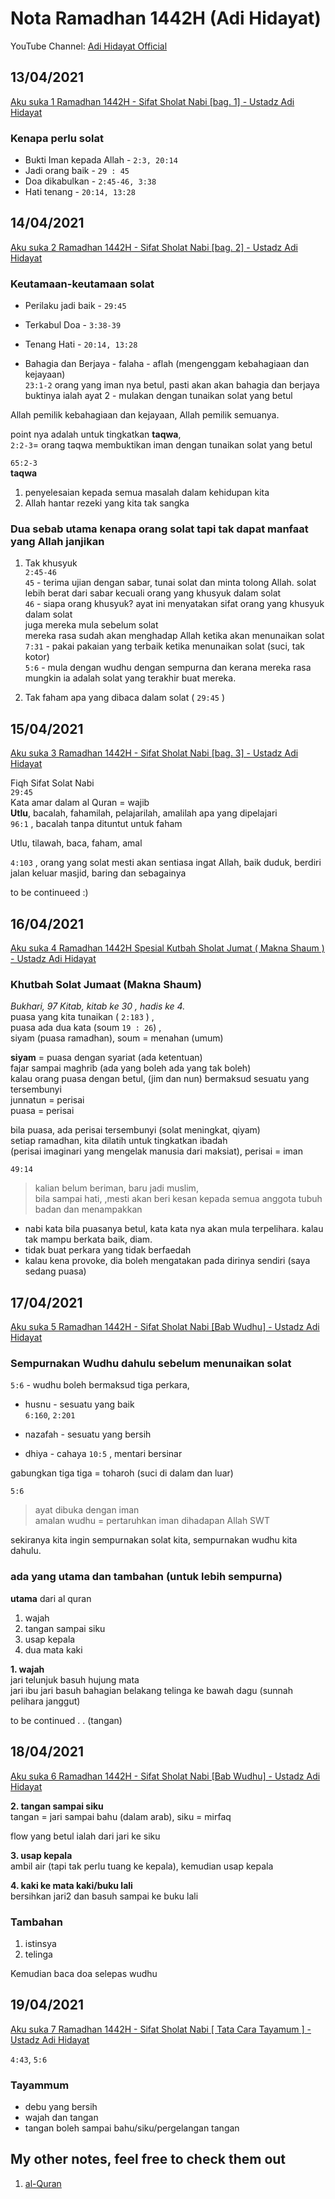 # Nota Ramadhan 1442H (Adi Hidayat)

YouTube Channel: [Adi Hidayat Official](https://www.youtube.com/c/AdiHidayatOfficial)

## 13/04/2021

[Aku suka 1 Ramadhan 1442H - Sifat Sholat Nabi [bag. 1] - Ustadz Adi Hidayat](https://www.youtube.com/watch?v=qiqppYKPhS4&list=PL3iW_rlEoH5JeRQCAyMCP7iDpJqe4O9wo&index=2)

### Kenapa perlu solat

- Bukti Iman kepada Allah - `2:3, 20:14`
- Jadi orang baik - `29 : 45`
- Doa dikabulkan - `2:45-46, 3:38`
- Hati tenang - `20:14, 13:28`

## 14/04/2021

[Aku suka 2 Ramadhan 1442H - Sifat Sholat Nabi [bag. 2] - Ustadz Adi Hidayat](https://www.youtube.com/watch?v=99dyVB0NvrQ&list=PL3iW_rlEoH5JeRQCAyMCP7iDpJqe4O9wo&index=2)

### Keutamaan-keutamaan solat

- Perilaku jadi baik - `29:45`
- Terkabul Doa - `3:38-39`
- Tenang Hati - `20:14, 13:28`

- Bahagia dan Berjaya - falaha - aflah (mengenggam kebahagiaan dan kejayaan)\
`23:1-2`
orang yang iman nya betul, pasti akan akan bahagia dan berjaya
buktinya ialah ayat 2 - mulakan dengan tunaikan solat yang betul

Allah pemilik kebahagiaan dan kejayaan, Allah pemilik semuanya.

point nya adalah untuk tingkatkan **taqwa**, \
`2:2-3`= orang taqwa membuktikan iman dengan tunaikan solat yang betul

`65:2-3`\
**taqwa**

1. penyelesaian kepada semua masalah dalam kehidupan kita
2. Allah hantar rezeki yang kita tak sangka

### **Dua sebab utama kenapa orang solat tapi tak dapat manfaat yang Allah janjikan**

1. Tak khusyuk\
`2:45-46`\
`45` - terima ujian dengan sabar, tunai solat dan minta tolong Allah. solat lebih berat dari sabar kecuali orang yang khusyuk dalam solat\
`46` - siapa orang khusyuk? ayat ini menyatakan sifat orang yang khusyuk dalam solat\
juga mereka mula sebelum solat\
mereka rasa sudah akan menghadap Allah ketika akan menunaikan solat\
`7:31` - pakai pakaian yang terbaik ketika menunaikan solat (suci, tak kotor)\
`5:6` - mula dengan wudhu dengan sempurna
dan kerana mereka rasa mungkin ia adalah solat yang terakhir buat mereka.

2. Tak faham apa yang dibaca dalam solat ( `29:45` )

## 15/04/2021

[Aku suka 3 Ramadhan 1442H - Sifat Sholat Nabi [bag. 3] - Ustadz Adi Hidayat](https://www.youtube.com/watch?v=mfhrs-Dyv7M&list=PL3iW_rlEoH5JeRQCAyMCP7iDpJqe4O9wo&index=3)

Fiqh Sifat Solat Nabi\
`29:45`\
Kata amar dalam al Quran = wajib\
**Utlu**, bacalah, fahamilah, pelajarilah, amalilah apa yang dipelajari\
`96:1` , bacalah tanpa dituntut untuk faham

Utlu, tilawah, baca, faham, amal

`4:103` , orang yang solat mesti akan sentiasa ingat Allah, baik duduk, berdiri jalan keluar masjid, baring dan sebagainya

to be continueed :)

## 16/04/2021

[Aku suka 4 Ramadhan 1442H Spesial Kutbah Sholat Jumat ( Makna Shaum ) - Ustadz Adi Hidayat](https://www.youtube.com/watch?v=8wTnKbTNiuU&list=PL3iW_rlEoH5JeRQCAyMCP7iDpJqe4O9wo&index=4
)

### **Khutbah Solat Jumaat (Makna Shaum)**

*Bukhari, 97 Kitab, kitab ke 30 , hadis ke 4.*\
puasa yang kita tunaikan ( `2:183` ) ,\
puasa ada dua kata (soum `19 : 26`) , \
siyam (puasa ramadhan), soum = menahan (umum)

**siyam** = puasa dengan syariat (ada ketentuan)\
fajar sampai maghrib (ada yang boleh ada yang tak boleh)\
kalau orang puasa dengan betul, (jim dan nun) bermaksud sesuatu yang tersembunyi\
junnatun = perisai\
puasa = perisai

bila puasa, ada perisai tersembunyi (solat meningkat, qiyam)\
setiap ramadhan, kita dilatih untuk tingkatkan ibadah \
(perisai imaginari yang mengelak manusia dari maksiat), perisai = iman

`49:14`
> kalian belum beriman, baru jadi muslim, \
bila sampai hati, ,mesti akan beri kesan kepada semua anggota tubuh badan dan menampakkan

- nabi kata bila puasanya betul, kata kata nya akan mula terpelihara. kalau tak mampu berkata baik, diam.
- tidak buat perkara yang tidak berfaedah
- kalau kena provoke, dia boleh mengatakan pada dirinya sendiri (saya sedang puasa)

## 17/04/2021

[Aku suka 5 Ramadhan 1442H - Sifat Sholat Nabi [Bab Wudhu] - Ustadz Adi Hidayat](https://www.youtube.com/watch?v=5aK-mjnb_4Y&list=PL3iW_rlEoH5JeRQCAyMCP7iDpJqe4O9wo&index=5)

### **Sempurnakan Wudhu dahulu sebelum menunaikan solat**

`5:6` - wudhu
boleh bermaksud tiga perkara,

- husnu - sesuatu yang baik\
`6:160`, `2:201`

- nazafah - sesuatu yang bersih
- dhiya - cahaya
`10:5` , mentari bersinar

gabungkan tiga tiga = toharoh (suci di dalam dan luar)

`5:6`
> ayat dibuka dengan iman\
amalan wudhu = pertaruhkan iman dihadapan Allah SWT

sekiranya kita ingin sempurnakan solat kita,
sempurnakan wudhu kita dahulu.

### ada yang utama dan tambahan (untuk lebih sempurna)

**utama** dari al quran

1. wajah
2. tangan sampai siku
3. usap kepala
4. dua mata kaki

**1. wajah**\
jari telunjuk basuh hujung mata\
jari ibu jari basuh bahagian belakang telinga ke bawah dagu (sunnah pelihara janggut)

to be continued . . (tangan)

## 18/04/2021

[Aku suka 6 Ramadhan 1442H - Sifat Sholat Nabi [Bab Wudhu] - Ustadz Adi Hidayat](https://www.youtube.com/watch?v=ED-QBIpsXbY&list=PL3iW_rlEoH5JeRQCAyMCP7iDpJqe4O9wo&index=6)

**2. tangan sampai siku**\
tangan = jari sampai bahu (dalam arab), siku = mirfaq

flow yang betul ialah dari jari ke siku

**3. usap kepala**\
ambil air (tapi tak perlu tuang ke kepala), kemudian usap kepala

**4. kaki ke mata kaki/buku lali**\
bersihkan jari2 dan basuh sampai ke buku lali

### Tambahan

1. istinsya
2. telinga

Kemudian baca doa selepas wudhu

## 19/04/2021

[Aku suka 7 Ramadhan 1442H - Sifat Sholat Nabi [ Tata Cara Tayamum ] - Ustadz Adi Hidayat](https://www.youtube.com/watch?v=dF8sBab7crI&list=PL3iW_rlEoH5JeRQCAyMCP7iDpJqe4O9wo&index=7)

`4:43`, `5:6`

### Tayammum

- debu yang bersih
- wajah dan tangan
- tangan boleh sampai bahu/siku/pergelangan tangan

## My other notes, feel free to check them out

1. [al-Quran](https://github.com/ariffnorhadi/al-Quran)
